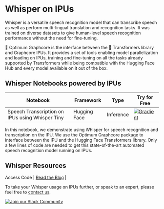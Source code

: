 # Whisper on IPUs
Whisper is a versatile speech recognition model that can transcribe speech as well as perform multi-lingual translation and recognition tasks. It was trained on diverse datasets to give human-level speech recognition performance without the need for fine-tuning.

🤗 Optimum Graphcore is the interface between the 🤗 Transformers library and Graphcore IPUs. It provides a set of tools enabling model parallelization and loading on IPUs, training and fine-tuning on all the tasks already supported by Transformers while being compatible with the Hugging Face Hub and every model available on it out of the box.

## Whisper Notebooks powered by IPUs

| Notebook | Framework | Type | Try for Free 
| ------------- | ------------- | ------------- | ------------- |
| Speech Transcription on IPUs using Whisper Tiny | Hugging Face | Inference | [![Gradient](https://assets.paperspace.io/img/gradient-badge.svg)](https://ipu.dev/kC8VBy)

In this notebook, we demonstrate using Whisper for speech recognition and transcription on the IPU. We use the Optimum Graphcore package to interface between the IPU and the Hugging Face Transformers library. Only a few lines of code are needed to get this state-of-the-art automated speech recognition model running on IPUs.


## Whisper Resources
Access Code | [Read the Blog](https://www.graphcore.ai/posts/how-to-use-openais-whisper-for-speech-recognition) | 

To take your Whisper usage on IPUs further, or speak to an expert, please feel free to [contact us](https://www.graphcore.ai/speak-to-an-expert-whisper-ai).

[![Join our Slack Community](https://img.shields.io/badge/Slack-Join%20Graphcore's%20Community-blue?style=flat-square&logo=slack)](https://www.graphcore.ai/join-community)
